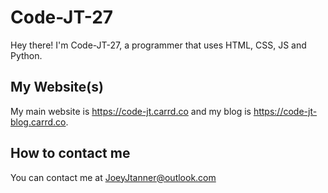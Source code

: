# Code-JT-27
Hey there! I'm Code-JT-27, a programmer that uses HTML, CSS, JS and Python.

## My Website(s)
My main website is https://code-jt.carrd.co and my blog is https://code-jt-blog.carrd.co.

## How to contact me
You can contact me at JoeyJtanner@outlook.com

<!---
Code-JT-27/Code-JT-27 is a ✨ special ✨ repository because its `README.md` (this file) appears on your GitHub profile.
You can click the Preview link to take a look at your changes.
--->
